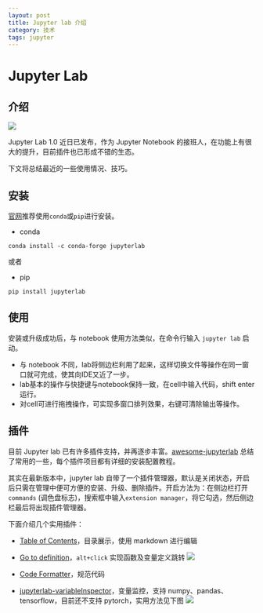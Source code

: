 ```yaml
---
layout: post
title: Jupyter lab 介绍
category: 技术
tags: jupyter
---
```


# Jupyter Lab


## 介绍

![](https://jupyter.org/assets/labpreview.png)

Jupyter Lab 1.0 近日已发布，作为 Jupyter Notebook 的接班人，在功能上有很大的提升，目前插件也已形成不错的生态。

下文将总结最近的一些使用情况、技巧。

## 安装

[官网](https://jupyter.org/install.html)推荐使用`conda`或`pip`进行安装。

- conda
```
conda install -c conda-forge jupyterlab
```
或者
- pip
```
pip install jupyterlab
```

## 使用

安装或升级成功后，与 notebook 使用方法类似，在命令行输入 `jupyter lab` 启动。

- 与 notebook 不同，lab将侧边栏利用了起来，这样切换文件等操作在同一窗口就可完成，使其向IDE又近了一步。
- lab基本的操作与快捷键与notebook保持一致，在cell中输入代码，shift enter运行。
- 对cell可进行拖拽操作，可实现多窗口排列效果，右键可清除输出等操作。


## 插件

目前 Jupyter lab 已有许多插件支持，并再逐步丰富。[awesome-jupyterlab](https://github.com/mauhai/awesome-jupyterlab) 总结了常用的一些，每个插件项目都有详细的安装配置教程。

其实在最新版本中，jupyter lab 自带了一个插件管理器，默认是关闭状态，开启后只需在管理中便可方便的安装、升级、删除插件。开启方法为：在侧边栏打开 `commands` (调色盘标志)，搜索框中输入`extension manager`，将它勾选，然后侧边栏最后将出现插件管理器。

下面介绍几个实用插件：

- [Table of Contents](https://github.com/ian-r-rose/jupyterlab-toc)，目录展示，使用 markdown 进行编辑
- [Go to definition](https://github.com/krassowski/jupyterlab-go-to-definition)，`alt+click` 实现函数及变量定义跳转
![](https://raw.githubusercontent.com/krassowski/jupyterlab-go-to-definition/master/examples/demo.gif)

- [Code Formatter](https://github.com/ryantam626/jupyterlab_code_formatter)，规范代码
- [jupyterlab-variableInspector](https://github.com/lckr/jupyterlab-variableInspector)，变量监控，支持 numpy、pandas、tensorflow，目前还不支持 pytorch，实用方法见下图
![](https://github.com/lckr/jupyterlab-variableInspector/raw/master/early_demo.gif)